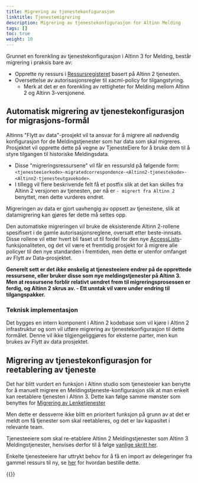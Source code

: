 ```yaml
---
title: Migrering av tjenestekonfigurasjon
linktitle: Tjenestemigrering
description: Migrering av tjenestekonfigurasjon for Altinn Melding
tags: []
toc: true
weight: 10
---
```


Grunnet en forenkling av tjenestekonfigurasjon i Altinn 3 for Melding, består migrering i praksis bare av:

- Opprette ny ressurs i [Ressursregisteret](../../../authorization/what-do-you-get/resourceregistry) basert på Altinn 2 tjenesten.
- Oversettelse av autorisasjonsregler til xacml-policy for tilgangstyring.
  - Merk at det er en forenkling av rettigheter for Melding mellom Altinn 2 og Altinn 3-versjonene.

## Automatisk migrering av tjenestekonfigurasjon for migrasjons-formål

Altinns "Flytt av data"-prosjekt vil ta ansvar for å migrere all nødvendig konfigurasjon for de Meldingstjenester som har data som skal migreres.
Prosjektet vil opprette dette på vegne av TjenesteEiere for å bruke dem til å styre tilgangen til historiske Meldingsdata.

- Disse "migreringsressursene" vil får en ressursId på følgende form: `<tjenesteeierkode>-migratedcorrespondence-<Altinn2-tjenestekode>-<Altinn2-tjenesteutgavekode>`.
- I tillegg vil flere beskrivende felt få et postfix slik at det kan skilles fra Altinn 2 versjonen av tjenesten, per nå er `- migrert fra Altinn 2` benyttet, men dette vurderes endret.

Migreringen av data er gjort uavhengig av oppsett av tjenestene, slik at datamigrering kan gjøres før dette må settes opp.

Den automatiske migreringen vil bruke de eksisterende Altinn 2-rollene spesifisert i de gamle autorisasjonsreglene, oversatt etter beste-innsats.
Disse rollene vil etter hvert bli faset ut til fordel for den nye [AccessLists](../../../authorization/what-do-you-get/resourceregistry/rrr/#access-lists)-funksjonaliteten, og det vil være et fremtidig prosjekt for å migrere alle policyer til den nye standarden i fremtiden, men dette er utenfor omfanget av Flytt av Data-prosjektet.

**Generelt sett er det _ikke_ ønskelig at tjenesteeiere endrer på de opprettede ressursene, eller bruker disse som nye meldingstjenester på Altinn 3. Men at ressursene forblir relativt uendret frem til migreringsprosessen er ferdig, og Altinn 2 skrus av. - Ett unntak vil være under endring til tilgangspakker.**

### Teknisk implementasjon

Det bygges en intern komponent i Altinn 2 kodebase som vil kjøre i Altinn 2 infrastruktur og som vil utføre migrering av tjenestekonfigurasjon til dette formålet.
Denne vil ikke tilgjengeliggjøres for eksterne parter, men kun brukes av Flytt av data prosjektet.

## Migrering av tjenestekonfigurasjon for reetablering av tjeneste

Det har blitt vurdert en funksjon i Altinn studio som tjenesteeier kan benytte for å manuelt migrere en Meldingstjeneste-konfigurasjon slik at man enkelt kan reetablere tjenesten i Altinn 3.
Dette kan følge samme mønster som benyttes for [Migrering av Lenketjenester](../../../authorization/what-do-you-get/resourceregistry/migration/)

Men dette er dessverre ikke blitt en prioritert funksjon på grunn av at det er meldt om få tjenester som skal reetableres, og det er lav kapasitet i relevante team.

Tjenesteeiere som skal re-etablere Altinn 2 Meldingstjenester som Altinn 3 Meldingstjenester, henvises derfor til å følge [vanlige skritt her](../../getting-started/developer-guides/serviceowner/).

Enkelte tjenesteeiere har uttrykt behov for å få en import av delegeringer fra gammel ressurs til ny, se [her](../delegation-migration/#manuell-import-av-delegeringer) for hvordan bestille dette.

{{<children />}}
